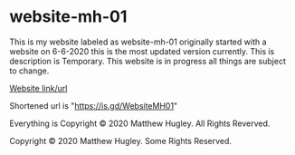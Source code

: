 # website-mh-01
This is my website labeled as website-mh-01 originally started with a website on 6-6-2020 this is the most updated version currently. This is description is Temporary. This website is in progress all things are subject to change.

[Website link/url](https://mhmatthewhugley.github.io/website-mh-01/)

Shortened url is "https://is.gd/WebsiteMH01"

Everything is Copyright © 2020 Matthew Hugley. All Rights Reverved.

Copyright © 2020 Matthew Hugley. Some Rights Reserved.
